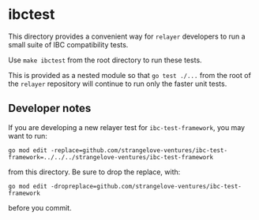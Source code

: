 # ibctest

This directory provides a convenient way for `relayer` developers to run a small suite of IBC compatibility tests.

Use `make ibctest` from the root directory to run these tests.

This is provided as a nested module so that `go test ./...` from the root of the `relayer` repository
will continue to run only the faster unit tests.

## Developer notes

If you are developing a new relayer test for `ibc-test-framework`, you may want to run:

```
go mod edit -replace=github.com/strangelove-ventures/ibc-test-framework=../../../strangelove-ventures/ibc-test-framework
```

from this directory.
Be sure to drop the replace, with:

```
go mod edit -dropreplace=github.com/strangelove-ventures/ibc-test-framework
```

before you commit.
